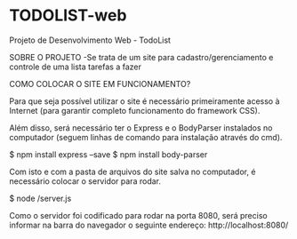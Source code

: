 # TODOLIST-web
Projeto de Desenvolvimento Web - TodoList

SOBRE O PROJETO
-Se trata de um site para cadastro/gerenciamento e controle de uma lista tarefas a fazer


COMO COLOCAR O SITE EM FUNCIONAMENTO?

Para que seja possível utilizar o site é necessário primeiramente acesso à Internet (para 
garantir completo funcionamento do framework CSS). 

Além disso, será necessário ter o Express e o BodyParser instalados no computador
(seguem linhas de comando para instalação através do cmd).

$ npm install express –save
$ npm install body-parser

Com isto e com a pasta de arquivos do site salva no computador, é necessário colocar o 
servidor para rodar.

$ node <caminho-do-arquivo>/server.js

Como o servidor foi codificado para rodar na porta 8080, será preciso informar na barra do 
navegador o seguinte endereço: http://localhost:8080/
